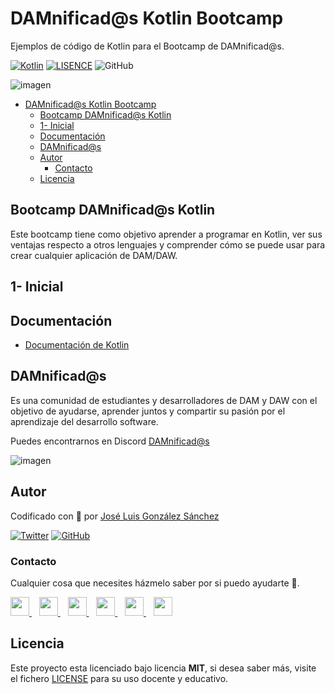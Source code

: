# DAMnificad@s Kotlin Bootcamp

Ejemplos de código de Kotlin para el Bootcamp de DAMnificad@s.

[![Kotlin](https://img.shields.io/badge/Code-Kotlin-blueviolet)](https://kotlinlang.org/)
[![LISENCE](https://img.shields.io/badge/Lisence-MIT-green)]()
![GitHub](https://img.shields.io/github/last-commit/joseluisgs/Kotlin-DAMnificad@s-Bootcamp)

![imagen](https://repository-images.githubusercontent.com/3432266/7e79bf80-7aa6-11eb-9cbd-d7bda7eaf1aa)

- [DAMnificad@s Kotlin Bootcamp](#damnificads-kotlin-bootcamp)
  - [Bootcamp DAMnificad@s Kotlin](#bootcamp-damnificads-kotlin)
  - [1- Inicial](#1--inicial)
  - [Documentación](#documentación)
  - [DAMnificad@s](#damnificads)
  - [Autor](#autor)
    - [Contacto](#contacto)
  - [Licencia](#licencia)

## Bootcamp DAMnificad@s Kotlin
Este bootcamp tiene como objetivo aprender a programar en Kotlin, ver sus ventajas respecto a otros lenguajes y comprender cómo se puede usar para crear cualquier aplicación de DAM/DAW.

## 1- Inicial

## Documentación
- [Documentación de Kotlin](https://kotlinlang.org/docs/home.html)

## DAMnificad@s
Es una comunidad de estudiantes y desarrolladores de DAM y DAW con el objetivo de ayudarse, aprender juntos y compartir su pasión por el aprendizaje del desarrollo software.

Puedes encontrarnos en Discord [DAMnificad@s](https://discord.gg/HWf9f4gc)

![imagen](https://joseluisgs.github.io/img/web01.svg)

## Autor

Codificado con :sparkling_heart: por [José Luis González Sánchez](https://twitter.com/joseluisgonsan)

[![Twitter](https://img.shields.io/twitter/follow/joseluisgonsan?style=social)](https://twitter.com/joseluisgonsan)
[![GitHub](https://img.shields.io/github/followers/joseluisgs?style=social)](https://github.com/joseluisgs)

### Contacto
<p>
  Cualquier cosa que necesites házmelo saber por si puedo ayudarte 💬.
</p>
<p>
 <a href="https://joseluisgs.github.io/" target="_blank">
        <img src="https://joseluisgs.github.io/img/favicon.png" 
    height="30">
    </a>  &nbsp;&nbsp;
    <a href="https://github.com/joseluisgs" target="_blank">
        <img src="https://distreau.com/github.svg" 
    height="30">
    </a> &nbsp;&nbsp;
        <a href="https://twitter.com/joseluisgonsan" target="_blank">
        <img src="https://i.imgur.com/U4Uiaef.png" 
    height="30">
    </a> &nbsp;&nbsp;
    <a href="https://www.linkedin.com/in/joseluisgonsan" target="_blank">
        <img src="https://upload.wikimedia.org/wikipedia/commons/thumb/c/ca/LinkedIn_logo_initials.png/768px-LinkedIn_logo_initials.png" 
    height="30">
    </a>  &nbsp;&nbsp;
    <a href="https://discordapp.com/users/joseluisgs#3560" target="_blank">
        <img src="https://logodownload.org/wp-content/uploads/2017/11/discord-logo-4-1.png" 
    height="30"> 
    </a> &nbsp;&nbsp;
    <a href="https://g.dev/joseluisgs" target="_blank">
        <img loading="lazy" src="https://googlediscovery.com/wp-content/uploads/google-developers.png" 
    height="30">
    </a>    
</p>

## Licencia

Este proyecto esta licenciado bajo licencia **MIT**, si desea saber más, visite el fichero
[LICENSE](./LICENSE) para su uso docente y educativo.